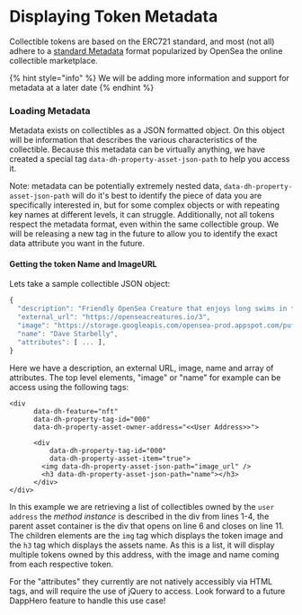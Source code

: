 # Displaying Token Metadata

Collectible tokens are based on the ERC721 standard, and most \(not all\) adhere to a [standard Metadata](https://docs.opensea.io/docs/metadata-standards) format popularized by OpenSea the online collectible marketplace. 

{% hint style="info" %}
We will be adding more information and support for metadata at a later date
{% endhint %}

### Loading Metadata

Metadata exists on collectibles as a JSON formatted object. On this object will be information that describes the various characteristics of the collectible. Because this metadata can be virtually anything, we have created a special tag `data-dh-property-asset-json-path` to help you access  it. 

Note: metadata can be potentially extremely nested data, `data-dh-property-asset-json-path` will do it's best to identify the piece of data you are specifically interested in, but for some complex objects or with repeating key names at different levels, it can struggle. Additionally, not all tokens respect the metadata format, even within the same collectible group. We will be releasing a new tag in the future to allow you to identify the exact data attribute you want in the future. 

#### Getting the token Name and ImageURL

Lets take a sample collectible JSON object: 

```javascript
{
  "description": "Friendly OpenSea Creature that enjoys long swims in the ocean.", 
  "external_url": "https://openseacreatures.io/3", 
  "image": "https://storage.googleapis.com/opensea-prod.appspot.com/puffs/3.png", 
  "name": "Dave Starbelly",
  "attributes": [ ... ], 
}
```

Here we have a description, an external URL, image, name and array of attributes. The top level elements, "image" or "name" for example can be access using the following tags: 

```markup
<div
      data-dh-feature="nft"
      data-dh-property-tag-id="000"
      data-dh-property-asset-owner-address="<<User Address>>">

      <div 
          data-dh-property-tag-id="000" 
          data-dh-property-asset-item="true">
        <img data-dh-property-asset-json-path="image_url" />
        <h3 data-dh-property-asset-json-path="name"></h3>
      </div>
</div>
```

In this example we are retrieving a list of collectibles owned by the `user address` the _method instance_ is described in the div from lines 1-4, the parent asset container is the div that opens on line 6 and closes on line 11. The children elements are the `img` tag which displays the token image and the `h3` tag which displays the assets name. As this is a list, it will display multiple tokens owned by this address, with the image and name coming from each respective token. 

For the "attributes" they currently are not natively accessibly via HTML tags, and will require the use of jQuery to access. Look forward to a future DappHero feature to handle this use case!





